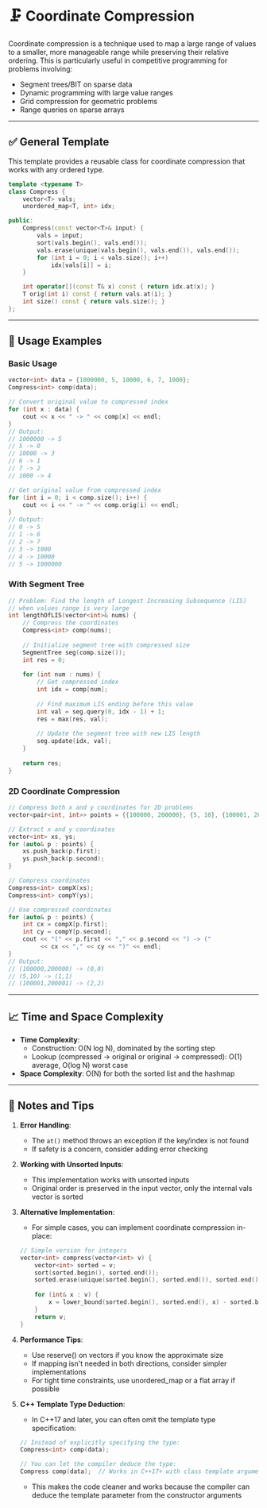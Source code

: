 # 🗜️ Coordinate Compression

Coordinate compression is a technique used to map a large range of values to a smaller, more manageable range while preserving their relative ordering. This is particularly useful in competitive programming for problems involving:

- Segment trees/BIT on sparse data
- Dynamic programming with large value ranges
- Grid compression for geometric problems
- Range queries on sparse arrays

---

## ✅ General Template

This template provides a reusable class for coordinate compression that works with any ordered type.

```cpp
template <typename T>
class Compress {
    vector<T> vals;
    unordered_map<T, int> idx;

public:
    Compress(const vector<T>& input) {
        vals = input;
        sort(vals.begin(), vals.end());
        vals.erase(unique(vals.begin(), vals.end()), vals.end());
        for (int i = 0; i < vals.size(); i++)
            idx[vals[i]] = i;
    }

    int operator[](const T& x) const { return idx.at(x); }
    T orig(int i) const { return vals.at(i); }
    int size() const { return vals.size(); }
};
```

---

## 📘 Usage Examples

### Basic Usage

```cpp
vector<int> data = {1000000, 5, 10000, 6, 7, 1000};
Compress<int> comp(data);

// Convert original value to compressed index
for (int x : data) {
    cout << x << " -> " << comp[x] << endl;
}
// Output:
// 1000000 -> 5
// 5 -> 0
// 10000 -> 3
// 6 -> 1
// 7 -> 2
// 1000 -> 4

// Get original value from compressed index
for (int i = 0; i < comp.size(); i++) {
    cout << i << " -> " << comp.orig(i) << endl;
}
// Output:
// 0 -> 5
// 1 -> 6
// 2 -> 7
// 3 -> 1000
// 4 -> 10000
// 5 -> 1000000
```

### With Segment Tree

```cpp
// Problem: Find the length of Longest Increasing Subsequence (LIS)
// when values range is very large
int lengthOfLIS(vector<int>& nums) {
    // Compress the coordinates
    Compress<int> comp(nums);
    
    // Initialize segment tree with compressed size
    SegmentTree seg(comp.size());
    int res = 0;
    
    for (int num : nums) {
        // Get compressed index
        int idx = comp[num];
        
        // Find maximum LIS ending before this value
        int val = seg.query(0, idx - 1) + 1;
        res = max(res, val);
        
        // Update the segment tree with new LIS length
        seg.update(idx, val);
    }
    
    return res;
}
```

### 2D Coordinate Compression

```cpp
// Compress both x and y coordinates for 2D problems
vector<pair<int, int>> points = {{100000, 200000}, {5, 10}, {100001, 200001}};

// Extract x and y coordinates
vector<int> xs, ys;
for (auto& p : points) {
    xs.push_back(p.first);
    ys.push_back(p.second);
}

// Compress coordinates
Compress<int> compX(xs);
Compress<int> compY(ys);

// Use compressed coordinates
for (auto& p : points) {
    int cx = compX[p.first];
    int cy = compY[p.second];
    cout << "(" << p.first << "," << p.second << ") -> (" 
         << cx << "," << cy << ")" << endl;
}
// Output:
// (100000,200000) -> (0,0)
// (5,10) -> (1,1)
// (100001,200001) -> (2,2)
```

---

## 📈 Time and Space Complexity

- **Time Complexity**:
  - Construction: O(N log N), dominated by the sorting step
  - Lookup (compressed → original or original → compressed): O(1) average, O(log N) worst case
- **Space Complexity**: O(N) for both the sorted list and the hashmap

---

## 🎯 Notes and Tips

1. **Error Handling**:
   - The `at()` method throws an exception if the key/index is not found
   - If safety is a concern, consider adding error checking

2. **Working with Unsorted Inputs**:
   - This implementation works with unsorted inputs
   - Original order is preserved in the input vector, only the internal vals vector is sorted

3. **Alternative Implementation**:
   - For simple cases, you can implement coordinate compression in-place:
   ```cpp
   // Simple version for integers
   vector<int> compress(vector<int> v) {
       vector<int> sorted = v;
       sort(sorted.begin(), sorted.end());
       sorted.erase(unique(sorted.begin(), sorted.end()), sorted.end());
       
       for (int& x : v) {
           x = lower_bound(sorted.begin(), sorted.end(), x) - sorted.begin();
       }
       return v;
   }
   ```

4. **Performance Tips**:
   - Use reserve() on vectors if you know the approximate size
   - If mapping isn't needed in both directions, consider simpler implementations
   - For tight time constraints, use unordered_map or a flat array if possible 

5. **C++ Template Type Deduction**:
   - In C++17 and later, you can often omit the template type specification:
   ```cpp
   // Instead of explicitly specifying the type:
   Compress<int> comp(data);
   
   // You can let the compiler deduce the type:
   Compress comp(data);  // Works in C++17+ with class template argument deduction (CTAD)
   ```
   - This makes the code cleaner and works because the compiler can deduce the template parameter from the constructor arguments